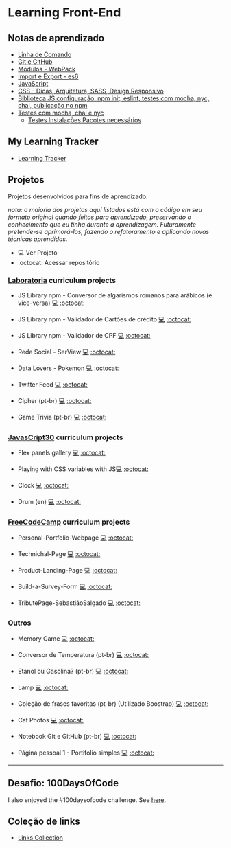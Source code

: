 # Learning Front-End

## Notas de aprendizado

* [Linha de Comando](https://github.com/hlays/linha-de-comando/)
* [Git e GitHub](https://hlays.github.io/learning-front-end/projects/Git-GitHub-MyNotebook/)
* [Módulos - WebPack](https://github.com/hlays/learning-front-end/tree/master/notes/modules-webpack/)
* [Import e Export - es6](https://github.com/hlays/learning-front-end/tree/master/notes/import-export/)
* [JavaScript](https://github.com/hlays/learning-front-end/tree/master/learning-js)
* [CSS - Dicas, Arquitetura, SASS, Design Responsivo](https://github.com/hlays/learning-front-end/tree/master/learning-css/)
* [Biblioteca JS configuração: npm init, eslint, testes com mocha, nyc, chai, publicação no npm](https://github.com/hlays/learning-front-end/tree/master/notes/lib-js-config/)
* [Testes com mocha, chai e nyc](https://github.com/hlays/learning-front-end/tree/master/notes/tests-tdd/)
  * [Testes Instalações Pacotes necessários](https://github.com/hlays/learning-front-end/tree/master/notes/tests-tdd/testes-instalacoes.md/)

## My Learning Tracker
* [Learning Tracker](https://hlays.github.io/learning-tracker/)

## Projetos
Projetos desenvolvidos para fins de aprendizado.

*nota: a maioria dos projetos aqui listados está com o código em seu formato original quando feitos para aprendizado, preservando o conhecimento que eu tinha durante a aprendizagem. Futuramente pretende-se aprimorá-los, fazendo o refatoramento e aplicando novas técnicas aprendidas.*

- :computer: Ver Projeto
- :octocat: Acessar repositório

### [Laboratoria](http://laboratoria.la/) curriculum projects

* JS Library npm - Conversor de algarismos romanos para arábicos (e vice-versa) [:computer:](https://www.npmjs.com/package/lab-roman-int-converter)  [:octocat:](https://github.com/hlays/lab-roman-int-converter)

* JS Library npm - Validador de Cartões de crédito [:computer:](https://www.npmjs.com/package/lab-credit-card-validator)  [:octocat:](https://github.com/hlays/lab-credit-card-validator)

* JS Library npm - Validador de CPF [:computer:](https://www.npmjs.com/package/lab-cpf-validator)  [:octocat:](https://github.com/hlays/lab-cpf-validator)

* Rede Social - SerView [:computer:](https://serview-2019.firebaseapp.com/)  [:octocat:](https://github.com/hlays/redesocial)

* Data Lovers - Pokemon [:computer:](https://hlays.github.io/data-lovers/)  [:octocat:](https://github.com/hlays/data-lovers)

* Twitter Feed [:computer:](https://hlays.github.io/twitter-lab/)  [:octocat:](https://github.com/hlays/twitter-lab)

* Cipher (pt-br) [:computer:](https://hlays.github.io/caesar-cipher/src/index.html)  [:octocat:](https://github.com/hlays/caesar-cipher)

* Game Trivia (pt-br) [:computer:](https://hlays.github.io/learning-front-end/projects/Projeto_Trivia/)  [:octocat:](https://github.com/hlays/learning-front-end/tree/master/projects/Projeto_Trivia)

### [JavasCript30](https://javascript30.com/) curriculum projects
* Flex panels gallery [:computer:](https://hlays.github.io/learning-front-end/js30-flex-panels-gallery/)  [:octocat:](https://github.com/hlays/learning-front-end/tree/master/projects/js30-flex-panels-gallery)

* Playing with CSS variables with JS[:computer:](https://hlays.github.io/learning-front-end/projects/js30-playing-with-css-var/)  [:octocat:](https://github.com/hlays/learning-front-end/tree/master/projects/js30-playing-with-css-var)

* Clock [:computer:](https://hlays.github.io/learning-front-end/projects/JS30-clock/)  [:octocat:](https://github.com/hlays/learning-front-end/tree/master/projects/JS30-clock)

* Drum (en) [:computer:](https://hlays.github.io/learning-front-end/projects/JS30-Drum/)  [:octocat:](https://github.com/hlays/learning-front-end/tree/master/projects/JS30-Drum)

### [FreeCodeCamp](https://www.freecodecamp.org/) curriculum projects
* Personal-Portfolio-Webpage [:computer:](https://hlays.github.io/FreeCodeCamp/Responsive-Web-Design-Projects/FCC5-Personal-Portfolio-Webpage/)  [:octocat:]()

*  Technichal-Page [:computer:](https://hlays.github.io/FreeCodeCamp/Responsive-Web-Design-Projects/FCC4-Technichal-Page/)  [:octocat:](https://github.com/hlays/FreeCodeCamp/tree/master/Responsive-Web-Design-Projects/FCC4-Technichal-Page)

*  Product-Landing-Page [:computer:](https://hlays.github.io/FreeCodeCamp/Responsive-Web-Design-Projects/FCC3-Product-Landing-Page/)  [:octocat:](https://github.com/hlays/FreeCodeCamp/tree/master/Responsive-Web-Design-Projects/FCC3-Product-Landing-Page)

*  Build-a-Survey-Form [:computer:](https://hlays.github.io/FreeCodeCamp/Responsive-Web-Design-Projects/FCC2-Build-a-Survey-Form/)  [:octocat:](https://github.com/hlays/FreeCodeCamp/tree/master/Responsive-Web-Design-Projects/FCC2-Build-a-Survey-Form)

*  TributePage-SebastiãoSalgado [:computer:](https://hlays.github.io/FreeCodeCamp/Responsive-Web-Design-Projects/FCC1-TributePage-SebastiaoSalgado/)  [:octocat:](https://github.com/hlays/FreeCodeCamp/tree/master/Responsive-Web-Design-Projects/FCC1-TributePage-SebastiaoSalgado)

### Outros

* Memory Game [:computer:](https://hlays.github.io/learning-front-end/projects/memory-game/)  [:octocat:](https://github.com/hlays/learning-front-end/tree/master/projects/memory-game)

* Conversor de Temperatura (pt-br) [:computer:](https://hlays.github.io/learning-front-end/projects/Projeto-Conversor-de-Temperatura/)  [:octocat:](https://github.com/hlays/learning-front-end/tree/master/projects/Projeto-Conversor-de-Temperatura)

* Etanol ou Gasolina? (pt-br) [:computer:](https://hlays.github.io/learning-front-end/projects/Projeto-Etanol-ou-Gasolina/)  [:octocat:](https://github.com/hlays/learning-front-end/tree/master/projects/Projeto-Etanol-ou-Gasolina)

* Lamp [:computer:](https://hlays.github.io/learning-front-end/projects/Lamp/)  [:octocat:](https://github.com/hlays/learning-front-end/tree/master/projects/Lamp)

* Coleção de frases favoritas (pt-br) (Utilizado Boostrap) [:computer:](https://hlays.github.io/learning-front-end/projects/Frases-com-Bootstrap/)  [:octocat:](https://github.com/hlays/learning-front-end/tree/master/projects/Frases-com-Bootstrap)

* Cat Photos [:computer:](https://hlays.github.io/learning-front-end/projects/cats-photos/)  [:octocat:](https://github.com/hlays/learning-front-end/tree/master/projects/cats-photos)

* Notebook Git e GitHub (pt-br) [:computer:](https://hlays.github.io/learning-front-end/projects/Git-GitHub-MyNotebook/)  [:octocat:](https://github.com/hlays/learning-front-end/tree/master/projects/Git-GitHub-MyNotebook)

* Página pessoal 1 - Portifolio simples [:computer:](https://hlays.github.io/learning-front-end/projects/Pagina-Pessoal-1/)  [:octocat:](https://github.com/hlays/learning-front-end/tree/master/projects/Pagina-Pessoal-1)

---

## Desafio: 100DaysOfCode

I also enjoyed the #100daysofcode challenge. See [here](https://github.com/hlays/My-100-days-of-Code/blob/master/r1-log.md).


## Coleção de links
* [Links Collection](https://github.com/hlays/learning-front-end/tree/master/notes/links)
